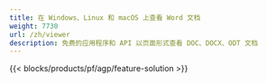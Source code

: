 ```yaml
---
title: 在 Windows、Linux 和 macOS 上查看 Word 文档 
weight: 7730
url: /zh/viewer
description: 免费的应用程序和 API 以页面形式查看 DOC、DOCX、ODT 文档
---
```


{{< blocks/products/pf/agp/feature-solution >}} 

